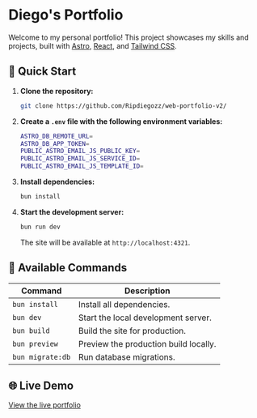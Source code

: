 # Diego's Portfolio

Welcome to my personal portfolio! This project showcases my skills and projects, built with [Astro](https://astro.build/), [React](https://reactjs.org/), and [Tailwind CSS](https://tailwindcss.com/).

## 🚀 Quick Start

1. **Clone the repository:**

   ```sh
   git clone https://github.com/Ripdiegozz/web-portfolio-v2/
   ```

2. **Create a `.env` file with the following environment variables:**

   ```sh
   ASTRO_DB_REMOTE_URL=
   ASTRO_DB_APP_TOKEN=
   PUBLIC_ASTRO_EMAIL_JS_PUBLIC_KEY=
   PUBLIC_ASTRO_EMAIL_JS_SERVICE_ID=
   PUBLIC_ASTRO_EMAIL_JS_TEMPLATE_ID=
   ```

2. **Install dependencies:**

   ```sh
   bun install
   ```

3. **Start the development server:**

   ```sh
   bun run dev
   ```

   The site will be available at `http://localhost:4321`.

## 🧾 Available Commands

| Command          | Description                             |
| ---------------- | --------------------------------------- |
| `bun install`    | Install all dependencies.              |
| `bun dev`    | Start the local development server.    |
| `bun build`  | Build the site for production.         |
| `bun preview`| Preview the production build locally.  |
| `bun migrate:db` | Run database migrations.               |

## 🌐 Live Demo

[View the live portfolio](https://dagadev.tech)
